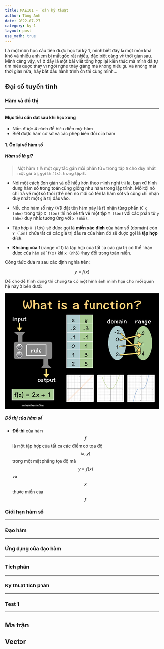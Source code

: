 ```yaml
---
title: MAE101 - Toán kỹ thuật
author: Tùng Anh
date: 2022-07-27
category: ky-1
layout: post
use_math: true
---
```


Là một môn học đầu tiên được học tại kỳ 1, mình biết đây là một môn khá khó và nhiều anh em bị mất gốc rất nhiều, đặc biệt càng về thời gian sau. Mình cũng vậy, và ở đây là một bài viết tổng hợp lại kiến thức mà mình đã tự tìm hiểu được thay vì ngồi nghe thầy giảng mà không hiểu gì. Và không mất thời gian nữa, hãy bắt đầu hành trình ôn thi cùng mình...

## Đại số tuyến tính

### Hàm và đồ thị

---

#### Mục tiêu cần đạt sau khi học xong

- Nắm được 4 cách để biểu diễn một hàm
- Biết được hàm cơ sở và các phép biến đổi của hàm

#### 1. Ôn lại về hàm số

##### Hàm số là gì?

> Một hàm `f` là một quy tắc gán mỗi phần tử `x` trong tập `D` cho duy nhất một giá trị, gọi là `f(x)`, trong tập `E`.

- Nói một cách đơn giản và dễ hiểu hơn theo mình nghĩ thì là, bạn cứ hình dung hàm số trong toán cũng giống như hàm trong lập trình. Mỗi tội nó chỉ trả về một số thôi (thế nên nó mới có tên là hàm số) và cũng chỉ nhận duy nhất một giá trị đầu vào.
- Nếu cho hàm số này (VD đặt tên hàm này là `f`) nhận từng phần tử `x (nhỏ)` trong tập `X (lớn)` thì nó sẽ trả về một tập `Y (lớn)` với các phần tử `y (nhỏ)` duy nhất tương ứng với `x (nhỏ)`.

- Tập hợp `X (lớn)` sẽ được gọi là **miền xác định** của hàm số (domain) còn `Y (lớn)` chứa tất cả các giá trị đầu ra của hàm đó sẽ được gọi là **tập hợp đích**.
- **Khoảng của f** (range of f) là tập hợp của tất cả các giá trị có thể nhận được của `hàm số f(x)` khi `x (nhỏ)` thay đổi trong toàn miền.

Công thức đưa ra sau các định nghĩa trên:

$$
y = f(x)
$$

Để cho dễ hình dung thì chúng ta có một hình ảnh minh họa cho mối quan hệ này ở bên dưới:

![Ảnh minh họa về mối quan hệ của 2 tập hợp trong hàm số](/assets/minh-hoa-ve-ham-so.png)

##### Đồ thị của hàm số

- **Đồ thị** của hàm $$f$$ là một tập hợp của tất cả các điểm có tọa độ $$(x, y)$$ trong một mặt phẳng tọa độ mà $$y = f(x)$$ và $$x$$ thuộc miền của $$f$$

### Giới hạn hàm số

---

### Đạo hàm

---

### Ứng dụng của đạo hàm

---

### Tích phân

---

### Kỹ thuật tích phân

---

### Test 1

---

## Ma trận

## Vector

